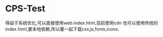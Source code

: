 # CPS-Test
得益于系统优化,可以直接使用web.index.html,目前使用cdn
也可以使用传统的index.html,要本地依赖,所以要一起下载css,js,fonts,icons.
